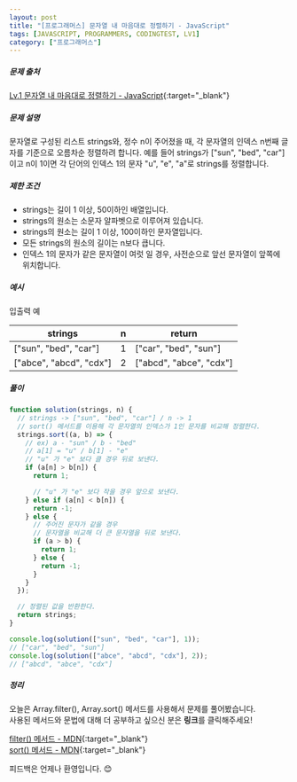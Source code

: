 ```yaml
---
layout: post
title: "[프로그래머스] 문자열 내 마음대로 정렬하기 - JavaScript"
tags: [JAVASCRIPT, PROGRAMMERS, CODINGTEST, LV1]
category: ["프로그래머스"]
---
```


##### 문제 출처

[Lv.1 문자열 내 마음대로 정렬하기 - JavaScript](https://programmers.co.kr/learn/courses/30/lessons/12915?language=javascript){:target="\_blank"}

##### 문제 설명

문자열로 구성된 리스트 strings와, 정수 n이 주어졌을 때, 각 문자열의 인덱스 n번째 글자를 기준으로 오름차순 정렬하려 합니다. 예를 들어 strings가 ["sun", "bed", "car"]이고 n이 1이면 각 단어의 인덱스 1의 문자 "u", "e", "a"로 strings를 정렬합니다.

##### 제한 조건

- strings는 길이 1 이상, 50이하인 배열입니다.
- strings의 원소는 소문자 알파벳으로 이루어져 있습니다.
- strings의 원소는 길이 1 이상, 100이하인 문자열입니다.
- 모든 strings의 원소의 길이는 n보다 큽니다.
- 인덱스 1의 문자가 같은 문자열이 여럿 일 경우, 사전순으로 앞선 문자열이 앞쪽에 위치합니다.

##### 예시

입출력 예

| strings                 | n   | return                  |
| ----------------------- | --- | ----------------------- |
| ["sun", "bed", "car"]   | 1   | ["car", "bed", "sun"]   |
| ["abce", "abcd", "cdx"] | 2   | ["abcd", "abce", "cdx"] |

##### 풀이

```javascript
function solution(strings, n) {
  // strings -> ["sun", "bed", "car"] / n -> 1
  // sort() 메서드를 이용해 각 문자열의 인덱스가 1인 문자를 비교해 정렬한다.
  strings.sort((a, b) => {
    // ex) a - "sun" / b - "bed"
    // a[1] = "u" / b[1] - "e"
    // "u" 가 "e" 보다 클 경우 뒤로 보낸다.
    if (a[n] > b[n]) {
      return 1;

      // "u" 가 "e" 보다 작을 경우 앞으로 보낸다.
    } else if (a[n] < b[n]) {
      return -1;
    } else {
      // 주어진 문자가 같을 경우
      // 문자열을 비교해 더 큰 문자열을 뒤로 보낸다.
      if (a > b) {
        return 1;
      } else {
        return -1;
      }
    }
  });

  // 정렬된 값을 반환한다.
  return strings;
}

console.log(solution(["sun", "bed", "car"], 1));
// ["car", "bed", "sun"]
console.log(solution(["abce", "abcd", "cdx"], 2));
// ["abcd", "abce", "cdx"]
```

##### 정리

오늘은 Array.filter(), Array.sort() 메서드를 사용해서 문제를 풀어봤습니다.<br />
사용된 메서드와 문법에 대해 더 공부하고 싶으신 분은 **링크**를 클릭해주세요!

[filter() 메서드 - MDN](https://developer.mozilla.org/ko/docs/Web/JavaScript/Reference/Global_Objects/Array/filter){:target="\_blank"}<br />
[sort() 메서드 - MDN](https://developer.mozilla.org/ko/docs/Web/JavaScript/Reference/Global_Objects/Array/sort){:target="\_blank"}

피드백은 언제나 환영입니다. 😊
